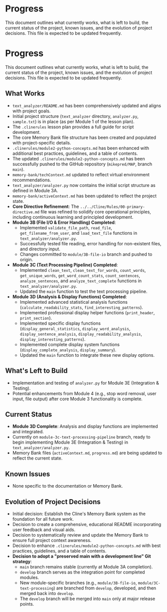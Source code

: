 # Progress

This document outlines what currently works, what is left to build, the current status of the project, known issues, and the evolution of project decisions. This file is expected to be updated frequently.

# Progress

This document outlines what currently works, what is left to build, the current status of the project, known issues, and the evolution of project decisions. This file is expected to be updated frequently.

## What Works

*   `text_analyzer/README.md` has been comprehensively updated and aligns with project goals.
*   Initial project structure (`text_analyzer` directory, `analyzer.py`, `sample.txt`) is in place (as per Module 1 of the lesson plan).
*   The `.clinerules` lesson plan provides a full guide for script development.
*   The core Memory Bank file structure has been created and populated with project-specific details.
*   `.clinerules/module2-python-concepts.md` has been enhanced with additional best practices, guidelines, and a table of contents.
*   The updated `.clinerules/module2-python-concepts.md` has been successfully pushed to the GitHub repository (`mikepred/MAP`, branch `main`).
*   `memory-bank/techContext.md` updated to reflect virtual environment recommendations.
*   `text_analyzer/analyzer.py` now contains the initial script structure as defined in Module 3A.
*   `memory-bank/activeContext.md` has been updated to reflect the project state.
*   **Core Directive Refinement**: The `../../Cline/Rules/00-primary-directive.md` file was refined to solidify core operational principles, including continuous learning and principled development.
*   **Module 3B (File I/O & Error Handling) Completed**:
    *   Implemented `validate_file_path`, `read_file`, `get_filename_from_user`, and `load_text_file` functions in `text_analyzer/analyzer.py`.
    *   Successfully tested file reading, error handling for non-existent files, and directory input.
    *   Changes committed to `module/3B-file-io` branch and pushed to origin.
*   **Module 3C (Text Processing Pipeline) Completed**:
    *   Implemented `clean_text`, `clean_text_for_words`, `count_words`, `get_unique_words`, `get_word_count_stats`, `count_sentences`, `analyze_sentences`, and `analyze_text_complete` functions in `text_analyzer/analyzer.py`.
    *   Updated the `main` function to test the text processing pipeline.
*   **Module 3D (Analysis & Display Functions) Completed**:
    *   Implemented advanced statistical analysis functions (`calculate_readability_stats`, `find_interesting_patterns`).
    *   Implemented professional display helper functions (`print_header`, `print_section`).
    *   Implemented specific display functions (`display_general_statistics`, `display_word_analysis`, `display_sentence_analysis`, `display_readability_analysis`, `display_interesting_patterns`).
    *   Implemented complete display system functions (`display_complete_analysis`, `display_summary`).
    *   Updated the `main` function to integrate these new display options.

## What's Left to Build

*   Implementation and testing of `analyzer.py` for Module 3E (Integration & Testing).
*   Potential enhancements from Module 4 (e.g., stop word removal, user input, file output) after core Module 3 functionality is complete.

## Current Status

*   **Module 3D Complete**: Analysis and display functions are implemented and integrated.
*   Currently on `module-3c-text-processing-pipeline` branch, ready to begin implementing Module 3E (Integration & Testing) in `text_analyzer/analyzer.py`.
*   Memory Bank files (`activeContext.md`, `progress.md`) are being updated to reflect the current state.

## Known Issues

*   None specific to the documentation or Memory Bank.

## Evolution of Project Decisions

*   Initial decision: Establish the Cline's Memory Bank system as the foundation for all future work.
*   Decision to create a comprehensive, educational README incorporating user feedback and visual aids.
*   Decision to systematically review and update the Memory Bank to ensure full project context awareness.
*   Decision to enhance `.clinerules/module2-python-concepts.md` with best practices, guidelines, and a table of contents.
*   **Decision to adopt a "preserved main with a development line" Git strategy**:
    *   `main` branch remains stable (currently at Module 3A completion).
    *   `develop` branch serves as the integration point for completed modules.
    *   New module-specific branches (e.g., `module/3B-file-io`, `module/3C-text-processing`) are branched from `develop`, developed, and then merged back into `develop`.
    *   The `develop` branch will be merged into `main` only at major release points.

